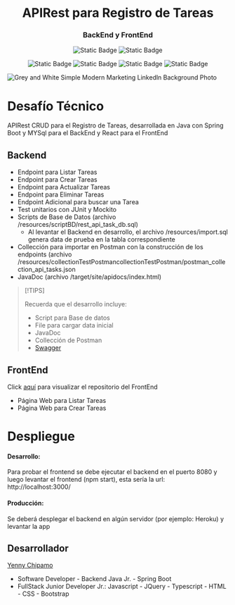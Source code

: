 <h1 align="center"> APIRest para Registro de Tareas </h1>
<h3 align="center">BackEnd y FrontEnd</h3>

<div align="center">

  ![Static Badge](https://img.shields.io/badge/VERSION-1.0-yellow?style=flat)
  ![Static Badge](https://img.shields.io/badge/STATUS-TERMINADO-blue?style=flat)
  
  ![Static Badge](https://img.shields.io/badge/Java-ED8B00?style=for-the-badge&logo=openjdk&logoColor=white)
  ![Static Badge](https://img.shields.io/badge/SpringbOOT-6DB33F?style=for-the-badge&logo=spring&logoColor=white)
  ![Static Badge](https://img.shields.io/badge/MySQL-00000F?style=for-the-badge&logo=mysql&logoColor=white)
  ![Static Badge](https://img.shields.io/badge/REACT-005571?style=for-the-badge&logo=React&logoColor=white)

</div>

![Grey and White Simple Modern Marketing Linkedln Background Photo](https://github.com/user-attachments/assets/b13e05bd-2d3a-44ea-872a-fb24257bbf48)

# Desafío Técnico

  APIRest CRUD para el Registro de Tareas, desarrollada en Java con Spring Boot y MYSql para el BackEnd y React para el FrontEnd 

## Backend 

- Endpoint para Listar Tareas
- Endpoint para Crear Tareas
- Endpoint para Actualizar Tareas
- Endpoint para Eliminar Tareas
- Endpoint Adicional para buscar una Tarea
- Test unitarios con JUnit y Mockito
- Scripts de Base de Datos (archivo /resources/scriptBD/rest_api_task_db.sql)
  - Al levantar el Backend en desarrollo, el archivo /resources/import.sql genera data de prueba en la tabla correspondiente
- Collección para importar en Postman con la construcción de los endpoints (archivo /resources/collectionTestPostmancollectionTestPostman/postman_collection_api_tasks.json
- JavaDoc (archivo /target/site/apidocs/index.html)


>[!TIPS]
>
> Recuerda que el desarrollo incluye:
>   * Script para Base de datos
>   * File para cargar data inicial
>   * JavaDoc
>   * Collección de Postman
>   * [Swagger](http://localhost:8080/swagger-ui/index.html#/)
      

## FrontEnd
Click [aquí](https://github.com/thanzel/frontend-technical-tasks-challenge) para visualizar el repositorio del FrontEnd 

  - Página Web para Listar Tareas
  - Página Web para Crear Tareas

# Despliegue
  #### Desarrollo:
  Para probar el frontend se debe ejecutar el backend en el puerto 8080 y luego levantar el frontend (npm start), esta sería la url: http://localhost:3000/
  #### Producción:
  Se deberá desplegar el backend en algún servidor (por ejemplo: Heroku) y levantar la app

    
## Desarrollador

[Yenny Chipamo](https://www.linkedin.com/in/yenny-chipamo/)
* Software Developer - Backend Java Jr. - Spring Boot
* FullStack Junior Developer Jr.: Javascript - JQuery - Typescript - HTML - CSS - Bootstrap
